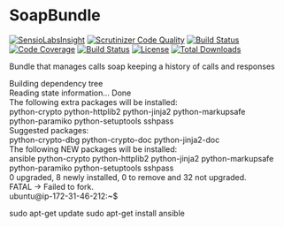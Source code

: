 # SoapBundle

[![SensioLabsInsight](https://insight.sensiolabs.com/projects/211051d8-18b7-4b97-852e-cc9f4e23187e/mini.png)](https://insight.sensiolabs.com/projects/211051d8-18b7-4b97-852e-cc9f4e23187e)
[![Scrutinizer Code Quality](https://scrutinizer-ci.com/g/mashware/SoapBundle/badges/quality-score.png?b=master)](https://scrutinizer-ci.com/g/mashware/SoapBundle/?branch=master)
[![Build Status](https://scrutinizer-ci.com/g/mashware/SoapBundle/badges/build.png?b=master)](https://scrutinizer-ci.com/g/mashware/SoapBundle/build-status/master)
[![Code Coverage](https://scrutinizer-ci.com/g/mashware/SoapBundle/badges/coverage.png?b=master)](https://scrutinizer-ci.com/g/mashware/SoapBundle/?branch=master)
[![Build Status](https://travis-ci.org/mashware/SoapBundle.svg?branch=master)](https://travis-ci.org/mashware/SoapBundle)
[![License](https://poser.pugx.org/mashware/soap-bundle/license.png)](https://packagist.org/packages/mashware/soap-bundle)
[![Total Downloads](https://poser.pugx.org/mashware/soap-bundle/downloads.png)](https://packagist.org/packages/mashware/soap-bundle)

Bundle that manages calls soap keeping a history of calls and responses



Building dependency tree                                                   
Reading state information... Done                                          
The following extra packages will be installed:                            
  python-crypto python-httplib2 python-jinja2 python-markupsafe            
  python-paramiko python-setuptools sshpass                                
Suggested packages:                                                        
  python-crypto-dbg python-crypto-doc python-jinja2-doc                    
The following NEW packages will be installed:                              
  ansible python-crypto python-httplib2 python-jinja2 python-markupsafe    
  python-paramiko python-setuptools sshpass                                
0 upgraded, 8 newly installed, 0 to remove and 32 not upgraded.            
FATAL -> Failed to fork.                                                   
ubuntu@ip-172-31-46-212:~$                                                 




sudo apt-get update
sudo apt-get install ansible
